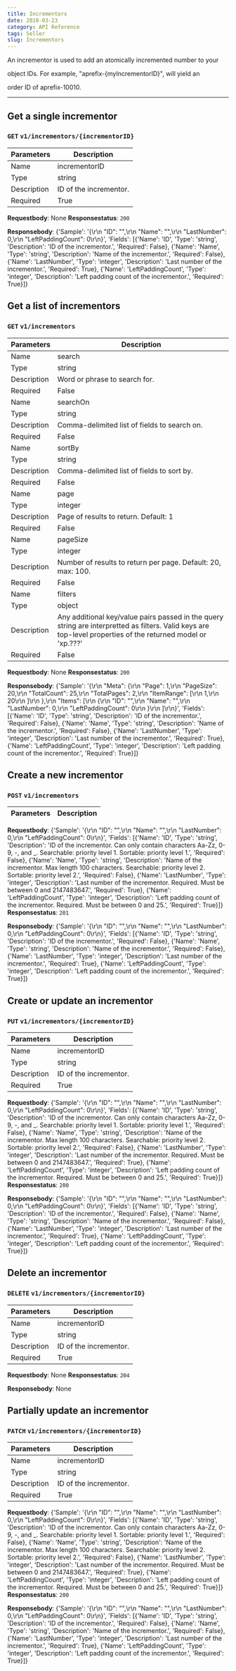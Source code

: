 ```yaml
---
title: Incrementors
date: 2018-03-23
category: API Reference
tags: Seller
slug: Incrementors
---
```

An incrementor is used to add an atomically incremented number to your
object IDs. For example, "aprefix-{myIncrementorID}", will yield an
order ID of aprefix-10010.

---

## Get a single incrementor
### `GET` `v1/incrementors/{incrementorID}`

| Parameters      | Description                    |
|------------------|---------------------------------|
| Name            | incrementorID                  |
| Type            | string                         |
| Description     | ID of the incrementor.         |
| Required        | True                           |

 **Requestbody**: 
None
 **Responsestatus**: `200`

 **Responsebody**: 
{'Sample': '{\r\n  "ID": "",\r\n  "Name": "",\r\n  "LastNumber": 0,\r\n  "LeftPaddingCount": 0\r\n}', 'Fields': [{'Name': 'ID', 'Type': 'string', 'Description': 'ID of the incrementor.', 'Required': False}, {'Name': 'Name', 'Type': 'string', 'Description': 'Name of the incrementor.', 'Required': False}, {'Name': 'LastNumber', 'Type': 'integer', 'Description': 'Last number of the incrementor.', 'Required': True}, {'Name': 'LeftPaddingCount', 'Type': 'integer', 'Description': 'Left padding count of the incrementor.', 'Required': True}]}
## Get a list of incrementors
### `GET` `v1/incrementors`

| Parameters      | Description                    |
|------------------|---------------------------------|
| Name            | search                         |
| Type            | string                         |
| Description     | Word or phrase to search for.  |
| Required        | False                          |
| Name            | searchOn                       |
| Type            | string                         |
| Description     | Comma-delimited list of fields to search on. |
| Required        | False                          |
| Name            | sortBy                         |
| Type            | string                         |
| Description     | Comma-delimited list of fields to sort by. |
| Required        | False                          |
| Name            | page                           |
| Type            | integer                        |
| Description     | Page of results to return. Default: 1 |
| Required        | False                          |
| Name            | pageSize                       |
| Type            | integer                        |
| Description     | Number of results to return per page. Default: 20, max: 100. |
| Required        | False                          |
| Name            | filters                        |
| Type            | object                         |
| Description     | Any additional key/value pairs passed in the query string are interpretted as filters. Valid keys are top-level properties of the returned model or 'xp.???' |
| Required        | False                          |

 **Requestbody**: 
None
 **Responsestatus**: `200`

 **Responsebody**: 
{'Sample': '{\r\n  "Meta": {\r\n    "Page": 1,\r\n    "PageSize": 20,\r\n    "TotalCount": 25,\r\n    "TotalPages": 2,\r\n    "ItemRange": [\r\n      1,\r\n      20\r\n    ]\r\n  },\r\n  "Items": [\r\n    {\r\n      "ID": "",\r\n      "Name": "",\r\n      "LastNumber": 0,\r\n      "LeftPaddingCount": 0\r\n    }\r\n  ]\r\n}', 'Fields': [{'Name': 'ID', 'Type': 'string', 'Description': 'ID of the incrementor.', 'Required': False}, {'Name': 'Name', 'Type': 'string', 'Description': 'Name of the incrementor.', 'Required': False}, {'Name': 'LastNumber', 'Type': 'integer', 'Description': 'Last number of the incrementor.', 'Required': True}, {'Name': 'LeftPaddingCount', 'Type': 'integer', 'Description': 'Left padding count of the incrementor.', 'Required': True}]}
## Create a new incrementor
### `POST` `v1/incrementors`

| Parameters      | Description                    |
|------------------|---------------------------------|

 **Requestbody**: 
{'Sample': '{\r\n  "ID": "",\r\n  "Name": "",\r\n  "LastNumber": 0,\r\n  "LeftPaddingCount": 0\r\n}', 'Fields': [{'Name': 'ID', 'Type': 'string', 'Description': 'ID of the incrementor. Can only contain characters Aa-Zz, 0-9, -, and _. Searchable: priority level 1. Sortable: priority level 1.', 'Required': False}, {'Name': 'Name', 'Type': 'string', 'Description': 'Name of the incrementor. Max length 100 characters. Searchable: priority level 2. Sortable: priority level 2.', 'Required': False}, {'Name': 'LastNumber', 'Type': 'integer', 'Description': 'Last number of the incrementor. Required. Must be between 0 and 2147483647.', 'Required': True}, {'Name': 'LeftPaddingCount', 'Type': 'integer', 'Description': 'Left padding count of the incrementor. Required. Must be between 0 and 25.', 'Required': True}]}
 **Responsestatus**: `201`

 **Responsebody**: 
{'Sample': '{\r\n  "ID": "",\r\n  "Name": "",\r\n  "LastNumber": 0,\r\n  "LeftPaddingCount": 0\r\n}', 'Fields': [{'Name': 'ID', 'Type': 'string', 'Description': 'ID of the incrementor.', 'Required': False}, {'Name': 'Name', 'Type': 'string', 'Description': 'Name of the incrementor.', 'Required': False}, {'Name': 'LastNumber', 'Type': 'integer', 'Description': 'Last number of the incrementor.', 'Required': True}, {'Name': 'LeftPaddingCount', 'Type': 'integer', 'Description': 'Left padding count of the incrementor.', 'Required': True}]}
## Create or update an incrementor
### `PUT` `v1/incrementors/{incrementorID}`

| Parameters      | Description                    |
|------------------|---------------------------------|
| Name            | incrementorID                  |
| Type            | string                         |
| Description     | ID of the incrementor.         |
| Required        | True                           |

 **Requestbody**: 
{'Sample': '{\r\n  "ID": "",\r\n  "Name": "",\r\n  "LastNumber": 0,\r\n  "LeftPaddingCount": 0\r\n}', 'Fields': [{'Name': 'ID', 'Type': 'string', 'Description': 'ID of the incrementor. Can only contain characters Aa-Zz, 0-9, -, and _. Searchable: priority level 1. Sortable: priority level 1.', 'Required': False}, {'Name': 'Name', 'Type': 'string', 'Description': 'Name of the incrementor. Max length 100 characters. Searchable: priority level 2. Sortable: priority level 2.', 'Required': False}, {'Name': 'LastNumber', 'Type': 'integer', 'Description': 'Last number of the incrementor. Required. Must be between 0 and 2147483647.', 'Required': True}, {'Name': 'LeftPaddingCount', 'Type': 'integer', 'Description': 'Left padding count of the incrementor. Required. Must be between 0 and 25.', 'Required': True}]}
 **Responsestatus**: `200`

 **Responsebody**: 
{'Sample': '{\r\n  "ID": "",\r\n  "Name": "",\r\n  "LastNumber": 0,\r\n  "LeftPaddingCount": 0\r\n}', 'Fields': [{'Name': 'ID', 'Type': 'string', 'Description': 'ID of the incrementor.', 'Required': False}, {'Name': 'Name', 'Type': 'string', 'Description': 'Name of the incrementor.', 'Required': False}, {'Name': 'LastNumber', 'Type': 'integer', 'Description': 'Last number of the incrementor.', 'Required': True}, {'Name': 'LeftPaddingCount', 'Type': 'integer', 'Description': 'Left padding count of the incrementor.', 'Required': True}]}
## Delete an incrementor
### `DELETE` `v1/incrementors/{incrementorID}`

| Parameters      | Description                    |
|------------------|---------------------------------|
| Name            | incrementorID                  |
| Type            | string                         |
| Description     | ID of the incrementor.         |
| Required        | True                           |

 **Requestbody**: 
None
 **Responsestatus**: `204`

 **Responsebody**: 
None
## Partially update an incrementor
### `PATCH` `v1/incrementors/{incrementorID}`

| Parameters      | Description                    |
|------------------|---------------------------------|
| Name            | incrementorID                  |
| Type            | string                         |
| Description     | ID of the incrementor.         |
| Required        | True                           |

 **Requestbody**: 
{'Sample': '{\r\n  "ID": "",\r\n  "Name": "",\r\n  "LastNumber": 0,\r\n  "LeftPaddingCount": 0\r\n}', 'Fields': [{'Name': 'ID', 'Type': 'string', 'Description': 'ID of the incrementor. Can only contain characters Aa-Zz, 0-9, -, and _. Searchable: priority level 1. Sortable: priority level 1.', 'Required': False}, {'Name': 'Name', 'Type': 'string', 'Description': 'Name of the incrementor. Max length 100 characters. Searchable: priority level 2. Sortable: priority level 2.', 'Required': False}, {'Name': 'LastNumber', 'Type': 'integer', 'Description': 'Last number of the incrementor. Required. Must be between 0 and 2147483647.', 'Required': True}, {'Name': 'LeftPaddingCount', 'Type': 'integer', 'Description': 'Left padding count of the incrementor. Required. Must be between 0 and 25.', 'Required': True}]}
 **Responsestatus**: `200`

 **Responsebody**: 
{'Sample': '{\r\n  "ID": "",\r\n  "Name": "",\r\n  "LastNumber": 0,\r\n  "LeftPaddingCount": 0\r\n}', 'Fields': [{'Name': 'ID', 'Type': 'string', 'Description': 'ID of the incrementor.', 'Required': False}, {'Name': 'Name', 'Type': 'string', 'Description': 'Name of the incrementor.', 'Required': False}, {'Name': 'LastNumber', 'Type': 'integer', 'Description': 'Last number of the incrementor.', 'Required': True}, {'Name': 'LeftPaddingCount', 'Type': 'integer', 'Description': 'Left padding count of the incrementor.', 'Required': True}]}